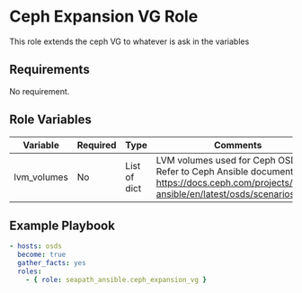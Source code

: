 # Ceph Expansion VG Role

This role extends the ceph VG to whatever is ask in the variables

## Requirements

No requirement.

## Role Variables

| Variable    | Required | Type         | Comments                                                                                                                                      |
|-------------|----------|--------------|-----------------------------------------------------------------------------------------------------------------------------------------------|
| lvm_volumes | No       | List of dict | LVM volumes used for Ceph OSD. Refer to Ceph Ansible documentation: https://docs.ceph.com/projects/ceph-ansible/en/latest/osds/scenarios.html |


## Example Playbook

```yaml
- hosts: osds
  become: true
  gather_facts: yes
  roles:
    - { role: seapath_ansible.ceph_expansion_vg }
```
